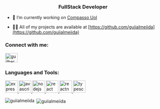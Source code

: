 <h3 align="center">FullStack Developer</h3>

- 🔭 I’m currently working on [Compasso Uol](https://compasso.com.br/)

- 👨‍💻 All of my projects are available at [https://github.com/guiialmeiida](https://github.com/guiialmeiida)

<h3 align="left">Connect with me:</h3>
<p align="left">
<a href="https://linkedin.com/in/guilherme-almeida-b6a09412a" target="blank"><img align="center" src="https://cdn.jsdelivr.net/npm/simple-icons@3.0.1/icons/linkedin.svg" alt="guilherme-almeida-b6a09412a" height="30" width="40" /></a>
</p>

<h3 align="left">Languages and Tools:</h3>
<p align="left"> <a href="https://expressjs.com" target="_blank"> <img src="https://devicons.github.io/devicon/devicon.git/icons/express/express-original-wordmark.svg" alt="express" width="40" height="40"/> </a> <a href="https://developer.mozilla.org/en-US/docs/Web/JavaScript" target="_blank"> <img src="https://devicons.github.io/devicon/devicon.git/icons/javascript/javascript-original.svg" alt="javascript" width="40" height="40"/> </a> <a href="https://nodejs.org" target="_blank"> <img src="https://devicons.github.io/devicon/devicon.git/icons/nodejs/nodejs-original-wordmark.svg" alt="nodejs" width="40" height="40"/> </a> <a href="https://reactjs.org/" target="_blank"> <img src="https://devicons.github.io/devicon/devicon.git/icons/react/react-original-wordmark.svg" alt="react" width="40" height="40"/> </a> <a href="https://reactnative.dev/" target="_blank"> <img src="https://reactnative.dev/img/header_logo.svg" alt="reactnative" width="40" height="40"/> </a> <a href="https://www.typescriptlang.org/" target="_blank"> <img src="https://devicons.github.io/devicon/devicon.git/icons/typescript/typescript-original.svg" alt="typescript" width="40" height="40"/> </a> </p>

<p><img align="left" src="https://github-readme-stats.vercel.app/api/top-langs?username=guiialmeiida&show_icons=true&locale=en&layout=compact" alt="guiialmeiida" /></p>

<p>&nbsp;<img align="center" src="https://github-readme-stats.vercel.app/api?username=guiialmeiida&show_icons=true&locale=en" alt="guiialmeiida" /></p>